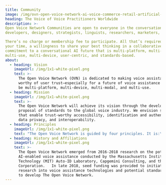 ```yaml
---
title: Community
image: /img/ovn-open-voice-network-ai-voice-commerce-retail-artificial-intelligence_optimized.jpg
heading: The Voice of Voice Practitioners Worldwide
description: >-
Open Voice Network Communities are open to everyone in the conversational AI community –
developers, designers, strategists, linguists, researchers, marketers, and students.

There’s no charge or membership fee to participate. All that’s required is a willingness to give of
your time, a willingness to share your best thinking in a collaborative, open environment, and a
commitment to a conversational AI future that is multi-platform, multi-assistant, multi-modal,
multi-use, multi-device, user-centric, and standards-based.  
about:
  - heading: Vision
    imageUrl: /img/1x1-white-pixel.png
    text: >-
      The Open Voice Network (OVN) is dedicated to making voice assistance
      worthy of user trust—especially for a future of voice assistance that will
      be multi-platform, multi-device, multi-modal, and multi-use.
  - heading: Mission
    imageUrl: /img/1x1-white-pixel.png
    text: >-
      The Open Voice Network will achieve its vision through the development and
      proposal of standards to the global voice industry. We envision standards
      that enable trust-worthy accessibility, identification and authentication,
      data privacy, and interoperability.
  - heading: Principles
    imageUrl: /img/1x1-white-pixel.png
    text: "The Open Voice Network is guided by four principles. It is:\n(1) user-centric, reflecting the interests of enterprises, media and marketers, designers and developers, as well as platforms;  \n(2)\_pragmatic, based in today’s realities and tomorrow’s feasibilities; \n(3) committed to open, objective, and ethical decision-making, where no one entity unfairly benefits;  \n(4) focused on results."
  - heading: History and Affiliations
    imageUrl: /img/1x1-white-pixel.png
    text: >-
      The Open Voice Network emerged from 2016-2018 research on the potential of
      AI-enabled voice assistance conducted by the Massachusetts Institute of
      Technology (MIT) Auto-ID Laboratory, Capgemini Consulting, and the Intel
      Corporation.   In late 2018, seed funding was provided to initiate
      research into voice assistance technologies and potential standards, and
      to develop The Open Voice Network.
---
```



